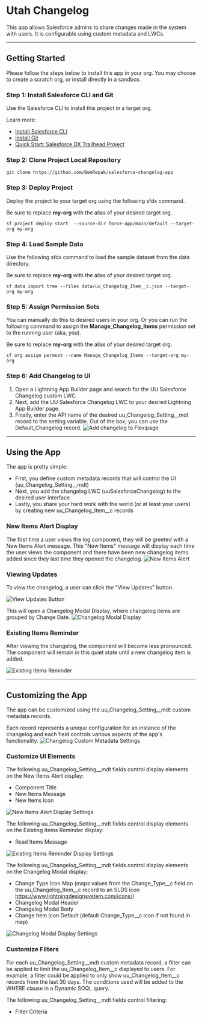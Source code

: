 # Utah Changelog
This app allows Salesforce admins to share changes made in the system with users. It is configurable using custom metadata and LWCs.
___
## Getting Started
Please follow the steps below to install this app in your org. You may choose to create a scratch org, or install directly in a sandbox.

### Step 1: Install Salesforce CLI and Git
Use the Salesforce CLI to install this project in a target org. 

Learn more:
 - [Install Salesforce CLI](https://developer.salesforce.com/docs/atlas.en-us.sfdx_setup.meta/sfdx_setup/sfdx_setup_install_cli.htm)
 - [Install Git](https://git-scm.com/book/en/v2/Getting-Started-Installing-Git)
 - [Quick Start: Salesforce DX Trailhead Project](https://trailhead.salesforce.com/content/learn/projects/quick-start-salesforce-dx/set-up-the-project-on-your-local-machine)


### Step 2: Clone Project Local Repository 
```
git clone https://github.com/BenRepak/salesforce-changelog-app
```

### Step 3: Deploy Project
Deploy the project to your target org using the following sfdx command. 

Be sure to replace **my-org** with the alias of your desired target org.
```
sf project deploy start  --source-dir force-app/main/default --target-org my-org
```

### Step 4: Load Sample Data
Use the following sfdx command to load the sample dataset from the data directory. 

Be sure to replace **my-org** with the alias of your desired target org. 
```
sf data import tree --files data/uu_Changelog_Item__c.json --target-org my-org
```

### Step 5: Assign Permission Sets
You can manually do this to desired users in your org. Or you can run the following command to assign the **Manage_Changelog_Items** permission set to the running user (aka, you).

Be sure to replace **my-org** with the alias of your desired target org.

```
sf org assign permset --name Manage_Changelog_Items --target-org my-org
```
### Step 6: Add Changelog to UI
1. Open a Lightning App Builder page and search for the UU Salesforce Changelog custom LWC.
2. Next, add the UU Salesforce Changelog LWC to your desired Lightning App Builder page. 
3. Finally, enter the API name of the desired uu_Changelog_Setting__mdt record to the setting variable. Out of the box, you can use the Default_Changelog record.
![Add changelog to Flexipage](/assets/images/add_changelog_to_flexipage.png)
___
## Using the App

The app is pretty simple:
- First, you define custom metadata records that will control the UI (uu_Changelog_Setting__mdt)
- Next, you add the changelog LWC (uuSalesforceChangelog) to the desired user interface
- Lastly, you share your hard work with the world (or at least your users) by creating new uu_Changelog_Item__c records

### New Items Alert Display
The first time a user views the log component, they will be greeted with a New Items Alert message. This "New Items" message will display each time the user views the component and there have been new changelog items added since they last time they opened the changelog.
![New Items Alert](/assets/images/display_items_new.png)

### Viewing Updates
To view the changelog, a user can click the "View Updates" button.

![View Updates Button](/assets/images/view_updates_button.png)

This will open a Changelog Modal Display, where changelog items are grouped by Change Date.
![Changelog Modal Display](/assets/images/changelog_modal.png)

### Existing Items Reminder
After viewing the changelog, the component will become less pronounced. The component will remain in this quiet state until a new changelog item is added.

![Existing Items Reminder](/assets/images/display_items_reminder.png)
___
## Customizing the App
The app can be customized using the uu_Changelog_Setting__mdt custom metadata records. 

Each record represents a unique configuration for an instance of the changelog and each field controls various aspects of the app's functionality.
![Changelog Custom Metadata Settings](/assets/images/changelog_settings_fields.png)



### Customize UI Elements
The following uu_Changelog_Setting__mdt fields control display elements on the New Items Alert display:
- Component Title
- New Items Message
- New Items Icon

![New Items Alert Display Settings](/assets/images/display_new_settings.png)


The following uu_Changelog_Setting__mdt fields control display elements on the Existing Items Reminder display:
- Read Items Message

![Existing Items Reminder Display Settings](/assets/images/display_reminder_settings.png)

The following uu_Changelog_Setting__mdt fields control display elements on the Changelog Modal display:
- Change Type Icon Map (maps values from the Change_Type__c field on the uu_Changelog_Item__c record to an SLDS icon https://www.lightningdesignsystem.com/icons/)
- Changelog Modal Header
- Changelog Modal Body 
- Change Item Icon Default (default Change_Type__c icon if not found in map)

![Changelog Modal Display Settings](/assets/images/changelog_modal_settings.png)


### Customize Filters 
For each uu_Changelog_Setting__mdt custom metadata record, a filter can be applied to limit the uu_Changelog_Item__c displayed to users. For example, a filter could be applied to only show uu_Changelog_Item__c records from the last 30 days. The conditions used will be added to the WHERE clause in a Dynamic SOQL query.

The following uu_Changelog_Setting__mdt fields control filtering:
- Filter Criteria
